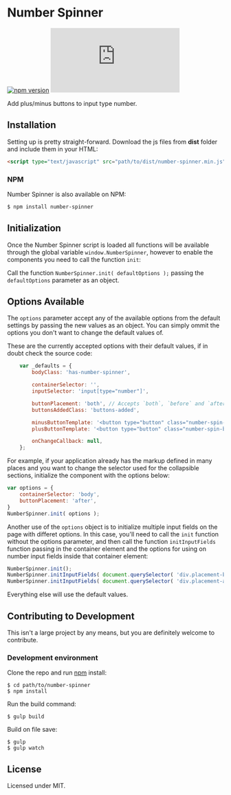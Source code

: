 # Number Spinner

[![npm version](https://badge.fury.io/js/number-spinner.svg)](https://badge.fury.io/js/number-spinner)
[![DragsterJS gzip size](http://img.badgesize.io/https://raw.githubusercontent.com/fluidweb-co/number-spinner/master/dist/number-spinner.min.js?compression=gzip
)](https://raw.githubusercontent.com/fluidweb-co/number-spinner/master/dist/number-spinner.min.js)

Add plus/minus buttons to input type number.



## Installation

Setting up is pretty straight-forward. Download the js files from __dist__ folder and include them in your HTML:

```html
<script type="text/javascript" src="path/to/dist/number-spinner.min.js"></script>
```

### NPM

Number Spinner is also available on NPM:

```sh
$ npm install number-spinner
```



## Initialization

Once the Number Spinner script is loaded all functions will be available through the global variable `window.NumberSpinner`, however to enable the components you need to call the function `init`:

Call the function `NumberSpinner.init( defaultOptions );` passing the `defaultOptions` parameter as an object.



## Options Available

The `options` parameter accept any of the available options from the default settings by passing the new values as an object. You can simply ommit the options you don't want to change the default values of.

These are the currently accepted options with their default values, if in doubt check the source code:

```js
	var _defaults = {
		bodyClass: 'has-number-spinner',

		containerSelector: '',
		inputSelector: 'input[type="number"]',

		buttonPlacement: 'both', // Accepts `both`, `before` and `after`.
		buttonsAddedClass: 'buttons-added',

		minusButtonTemplate: '<button type="button" class="number-spin-button minus" title="Decrease">-</button>',
		plusButtonTemplate: '<button type="button" class="number-spin-button plus" title="Increase">+</button>',

		onChangeCallback: null,
	};
```

For example, if your application already has the markup defined in many places and you want to change the selector used for the collapsible sections, initialize the component with the options below:

```js
var options = {
	containerSelector: 'body',
	buttonPlacement: 'after',
}
NumberSpinner.init( options );
```

Another use of the `options` object is to initialize multiple input fields on the page with differet options. In this case, you'll need to call the `init` function without the options parameter, and then call the function `initInputFields` function passing in the container element and the options for using on number input fields inside that container element:

```js
NumberSpinner.init();
NumberSpinner.initInputFields( document.querySelector( 'div.placement-before' ), { buttonPlacement: 'before' } );
NumberSpinner.initInputFields( document.querySelector( 'div.placement-after' ), { buttonPlacement: 'after' } );
```

Everything else will use the default values.


## Contributing to Development

This isn't a large project by any means, but you are definitely welcome to contribute.

### Development environment

Clone the repo and run [npm](http://npmjs.org/) install:

```
$ cd path/to/number-spinner
$ npm install
```

Run the build command:

```
$ gulp build
```

Build on file save:

```
$ gulp
$ gulp watch
```


## License

Licensed under MIT.
